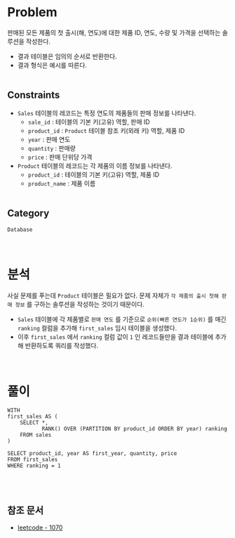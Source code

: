 # Problem
판매된 모든 제품의 첫 출시(해, 연도)에 대한 제품 ID, 연도, 수량 및 가격을 선택하는 솔루션을 작성한다.
- 결과 테이블은 임의의 순서로 반환한다.
- 결과 형식은 예시를 따른다.
<br/><br/>

## Constraints
- `Sales` 테이블의 레코드는 특정 연도의 제품들의 판매 정보를 나타낸다.
    - `sale_id` : 테이블의 기본 키(고유) 역할, 판매 ID
    - `product_id` : `Product` 테이블 참조 키(외래 키) 역할, 제품 ID
    - `year` : 판매 연도
    - `quantity` : 판매량
    - `price` : 판매 단위당 가격
- `Product` 테이블의 레코드는 각 제품의 이름 정보를 나타낸다.
    - `product_id` : 테이블의 기본 키(고유) 역할, 제품 ID
    - `product_name` : 제품 이름
<br/><br/>

## Category
`Database`
<br/><br/><br/>

# 분석
사실 문제를 푸는데 `Product` 테이블은 필요가 없다. 문제 자체가 `각 제품의 출시 첫해 판매 정보` 를 구하는 솔루션을 작성하는 것이기 때문이다.
- `Sales` 테이블에 각 제품별로 `판매 연도` 를 기준으로 `순위(빠른 연도가 1순위)` 를 매긴 `ranking` 컬럼을 추가해 `first_sales` 임시 테이블을 생성했다.
- 이후 `first_sales` 에서 `ranking` 컬럼 값이 `1` 인 레코드들만을 결과 테이블에 추가해 반환하도록 쿼리를 작성했다.
<br/><br/><br/>

# 풀이
```mysql
WITH
first_sales AS (
    SELECT *,
           RANK() OVER (PARTITION BY product_id ORDER BY year) ranking
    FROM sales
)

SELECT product_id, year AS first_year, quantity, price
FROM first_sales
WHERE ranking = 1
```
<br/><br/>

## 참조 문서
- [leetcode - 1070](https://leetcode.com/problems/product-sales-analysis-iii/description/)